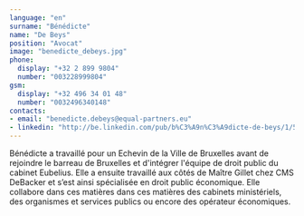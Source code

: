 ```yaml
---
language: "en"
surname: "Bénédicte"
name: "De Beys"
position: "Avocat"
image: "benedicte_debeys.jpg"
phone:
  display: "+32 2 899 9804"
  number: "003228999804"
gsm:
  display: "+32 496 34 01 48"
  number: "0032496340148"
contacts:
- email: "benedicte.debeys@equal-partners.eu"
- linkedin: "http://be.linkedin.com/pub/b%C3%A9n%C3%A9dicte-de-beys/1/579/815/en"
---
```

Bénédicte a travaillé pour un Echevin de la Ville de Bruxelles avant de rejoindre le barreau de Bruxelles et d'intégrer l'équipe de droit public du cabinet Eubelius. Elle a ensuite travaillé aux côtés de Maître Gillet chez CMS DeBacker et s’est ainsi spécialisée en droit public économique. Elle collabore dans ces matières dans ces matières des cabinets ministériels, des organismes et services publics ou encore des opérateur économiques.